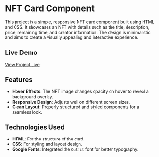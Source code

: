 # NFT Card Component

This project is a simple, responsive NFT card component built using HTML and CSS. It showcases an NFT with details such as the title, description, price, remaining time, and creator information. The design is minimalistic and aims to create a visually appealing and interactive experience.

## Live Demo

[View Project Live](https://nft-card-project-developerdj.netlify.app/)

## Features

- **Hover Effects**: The NFT image changes opacity on hover to reveal a background overlay.
- **Responsive Design**: Adjusts well on different screen sizes.
- **Clean Layout**: Properly structured and styled components for a seamless look.

## Technologies Used

- **HTML**: For the structure of the card.
- **CSS**: For styling and layout design.
- **Google Fonts**: Integrated the `Outfit` font for better typography.

